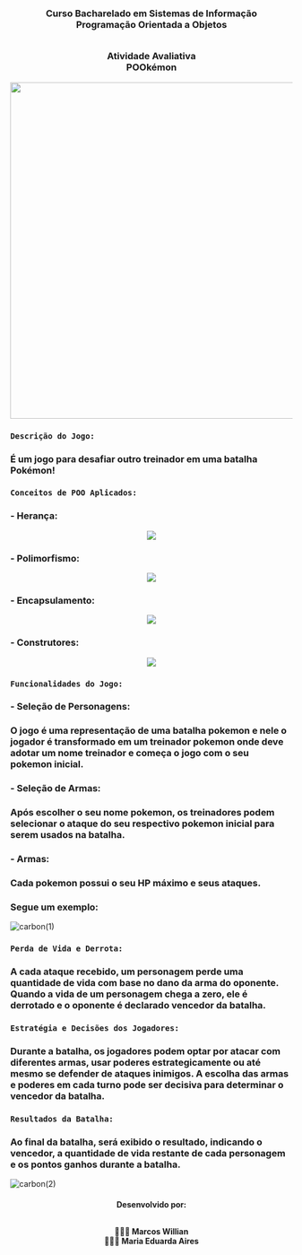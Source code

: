 <div align = "center">
<h3> Curso Bacharelado em Sistemas de Informação
<br>Programação Orientada a Objetos 
  
<br>Atividade Avaliativa
<br> POOkémon 
</div>

<div align = "center">
<img src="https://github.com/mw-bl/POOkemon/assets/115299182/f761597e-c67f-4408-a99b-e73db56ade9b" width = "600px">
</div>

### `Descrição do Jogo:`
### É um jogo para desafiar outro treinador em uma batalha Pokémon!

### `Conceitos de POO Aplicados:`
### - Herança:
<div align = "center">
<img src="https://github.com/mw-bl/POOkemon/assets/115299182/abc552bd-bb9a-4efe-befd-d82d7aa401be">
</div>

### - Polimorfismo:
<div align = "center">
<img src="https://github.com/mw-bl/POOkemon/assets/115299182/2da1351e-f784-4cff-af1f-e1f416d60f11">
</div>

### - Encapsulamento:
<div align = "center">
<img src="https://github.com/mw-bl/POOkemon/assets/115299182/a75c7aaf-74bc-45ad-a62f-d73de623973b">
</div>

### - Construtores:
<div align = "center">
<img src="https://github.com/mw-bl/POOkemon/assets/115299182/7153b494-d9f8-4d5d-84e6-b5105ed1dc1b">
</div>

### `Funcionalidades do Jogo:`

### - Seleção de Personagens:
### O jogo é uma representação de uma batalha pokemon e nele o jogador é transformado em um treinador pokemon onde deve adotar um nome treinador e começa o jogo com o seu pokemon inicial.

### - Seleção de Armas:
### Após escolher o seu nome pokemon, os treinadores podem selecionar o ataque do seu respectivo pokemon inicial para serem usados na batalha.

### - Armas:
### Cada pokemon possui o seu HP máximo e seus ataques.

### Segue um exemplo:

![carbon(1)](https://github.com/mw-bl/POOkemon/assets/115299182/e77f1fbe-cd7f-4153-8642-728ce153bb92)

### `Perda de Vida e Derrota:`
### A cada ataque recebido, um personagem perde uma quantidade de vida com base no dano da arma do oponente. Quando a vida de um personagem chega a zero, ele é derrotado e o oponente é declarado vencedor da batalha.

### `Estratégia e Decisões dos Jogadores:`
### Durante a batalha, os jogadores podem optar por atacar com diferentes armas, usar poderes estrategicamente ou até mesmo se defender de ataques inimigos. A escolha das armas e poderes em cada turno pode ser decisiva para determinar o vencedor da batalha.

### `Resultados da Batalha:`
### Ao final da batalha, será exibido o resultado, indicando o vencedor, a quantidade de vida restante de cada personagem e os pontos ganhos durante a batalha.

![carbon(2)](https://github.com/mw-bl/POOkemon/assets/115299182/c5a46bcb-b0ee-412b-9caa-147fbcd3f3ab)

<div align = "center">
<h4> Desenvolvido por:
  
<br> 👨🏽‍💻 Marcos Willian
<br> 👩🏻‍💻 Maria Eduarda Aires
</div>
